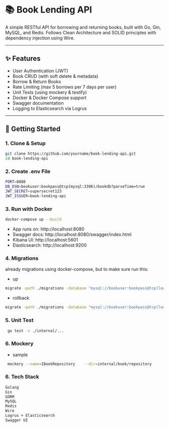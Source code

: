 # 📚 Book Lending API

A simple RESTful API for borrowing and returning books, built with Go, Gin, MySQL, and Redis. Follows Clean Architecture and SOLID principles with dependency injection using Wire.

---

## ✨ Features

- User Authentication (JWT)
- Book CRUD (with soft delete & metadata)
- Borrow & Return Books
- Rate Limiting (max 5 borrows per 7 days per user)
- Unit Tests (using mockery & testify)
- Docker & Docker Compose support
- Swagger documentation
- Logging to Elasticsearch via Logrus

---

## 🚀 Getting Started

### 1. Clone & Setup
```bash
git clone https://github.com/yourname/book-lending-api.git
cd book-lending-api
```
### 2. Create .env File
```bash
PORT=8080
DB_DSN=bookuser:bookpass@tcp(mysql:3306)/bookdb?parseTime=true
JWT_SECRET=supersecret123
JWT_ISSUER=book-lending-api
```

### 3. Run with Docker
```bash
docker-compose up --build
```
- App runs on: http://localhost:8080
- Swagger docs: http://localhost:8080/swagger/index.html
- Kibana UI: http://localhost:5601
- Elasticsearch: http://localhost:9200

### 4. Migrations 
already migrations using docker-compose, but to make sure run this:
- up
```bash
migrate -path ./migrations -database "mysql://bookuser:bookpass@tcp(localhost:3306)/bookdb?parseTime=true" up
```
- rollback
```bash
migrate -path ./migrations -database "mysql://bookuser:bookpass@tcp(localhost:3306)/bookdb?parseTime=true" down
```
### 5. Unit Test
```bash
 go test -v ./internal/...
```
### 6. Mockery
- sample
```bash
 mockery --name=IBookRepository    --dir=internal/book/repository         --output=internal/book/mocks         --with-expecter
```
### 6. Tech Stack
```bash
Golang
Gin
GORM
MySQL
Redis
Wire
Logrus + Elasticsearch
Swagger UI
```